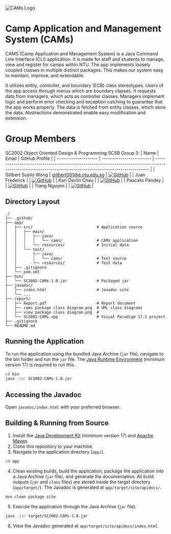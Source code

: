 ![CAMs Logo](https://github.com/dreonic/SC2002-CAMs/assets/66062290/a7ab63cf-38d5-4abb-98d9-5cc952855aea)

# Camp Application and Management System (CAMs)

CAMS (Camp Application and Management System) is a Java Command Line Interface (CLI) application. It is made for staff and students to manage, view and register for camps within NTU. The app implements loosely coupled classes in multiple distinct packages. This makes our system easy to maintain, improve, and extendable.

It utilizes entity, controller, and boundary (ECB) class stereotypes. Users of the app access through menus which are boundary classes. It requests data from managers, which acts as controller classes. Managers implement logic and perform error checking and exception catching to guarantee that the app works properly. The data is fetched from entity classes, which store the data. Abstractions demonstrated enable easy modification and extension.

# Group Members

SC2002 Object Oriented Design & Programming SCSB Group 3:
| Name                 | Email                    | GitHub Profile                                                                                                                                            |
| -------------------- | ------------------------ | --------------------------------------------------------------------------------------------------------------------------------------------------------- |
| Gillbert Susilo Wong | gillbert001@e.ntu.edu.sg | [![GitHub](https://img.shields.io/badge/gillwong-%23121011.svg?style=flat-square&logo=github&logoColor=white)](https://github.com/gillwong)               |
| Juan Frederick       |                          | [![GitHub](https://img.shields.io/badge/dreonic-%23121011.svg?style=flat-square&logo=github&logoColor=white)](https://github.com/dreonic)                 |
| Karl Devlin Chau     |                          | [![GitHub](https://img.shields.io/badge/devlinchau-%23121011.svg?style=flat-square&logo=github&logoColor=white)](https://github.com/devlinchau)           |
| Pascalis Pandey      |                          | [![GitHub](https://img.shields.io/badge/pascalpandey-%23121011.svg?style=flat-square&logo=github&logoColor=white)](https://github.com/pascalpandey)       |
| Trang Nguyen         |                          | [![GitHub](https://img.shields.io/badge/quynhtrangsolar-%23121011.svg?style=flat-square&logo=github&logoColor=white)](https://github.com/quynhtrangsolar) |

## Directory Layout

```
./
├── .github/
├── app/
│   ├── src/                            # Application source
│   │   ├── main/
│   │   │   ├── java/
│   │   │   │   └── cams/               # CAMs application
│   │   │   └── resources/              # Initial data
│   │   └── test/
│   │       ├── java/
│   │       │   └── cams/               # Test source
│   │       └── resources/              # Test data
│   ├── .gitignore
│   └── pom.xml
├── bin/
│   └── SC2002-CAMs-1.0.jar             # Packaged jar
├── javadoc/
│   ├── index.html                      # Javadoc site
│   └── ...
├── report/
│   ├── Report.pdf                      # Report document
│   ├── cams package class diagram.png  # UML class diagrams
│   ├── view package class diagram.png  #
│   └── SC2002-CAMs.vpp                 # Visual Paradigm 17.1 project
├── .gitignore
└── README.md
```

## Running the Application

To run the application using the bundled Java Archive (`jar` file), navigate to the bin folder and run the `jar` file. The [Java Runtime Environment](https://www.oracle.com/java/technologies/downloads/) (minimum version 17) is required to run this.

```bash
cd bin
java -jar SC2002-CAMs-1.0.jar
```

## Accessing the Javadoc

Open `javadoc/index.html` with your preferred browser.

## Building & Running from Source

1. Install the [Java Development Kit](https://www.oracle.com/java/technologies/downloads/) (minimum version 17)
   and [Apache Maven](https://maven.apache.org/download.cgi).
2. Clone this repository to your machine.
3. Navigate to the application directory (`app/`).

```bash
cd app
```

4. Clean existing builds, build the application, package the application into a Java Archive (`jar` file), and generate
   the documentation. All build outputs (`jar` and `class` files) are stored inside the target directory (`app/target/`). The
Javadoc is generated at `app/target/site/apidocs/`.

```bash
mvn clean package site
```

5. Execute the application through the Java Archive (`jar` file).

```bash
java -jar target/SC2002-CAMs-1.0.jar
```

6. View the Javadoc generated at `app/target/site/apidocs/index.html`.
